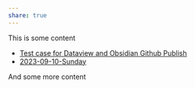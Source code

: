 ```yaml
---
share: true
---
```

This is some content

- [Test case for Dataview and Obsidian Github Publish](10%20-%20Personal/14%20-%20Writing/Test%20case%20for%20Dataview%20and%20Obsidian%20Github%20Publish.md.md#)
- [2023-09-10-Sunday](daily/2023-09-10-Sunday.md.md#)


And some more content